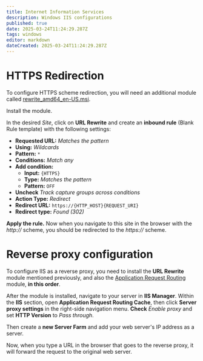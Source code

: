```yaml
---
title: Internet Information Services
description: Windows IIS configurations
published: true
date: 2025-03-24T11:24:29.287Z
tags: windows
editor: markdown
dateCreated: 2025-03-24T11:24:29.287Z
---
```


# HTTPS Redirection

To configure HTTPS scheme redirection, you will need an additional module called [rewrite_amd64_en-US.msi](https://www.iis.net/downloads/microsoft/url-rewrite).

Install the module.

In the desired *Site*, click on **URL Rewrite** and create an **inbound rule** (Blank Rule template) with the following settings:

 - **Requested URL:** *Matches the pattern*
 - **Using:** *Wildcards*
 - **Pattern:** `*`
 - **Conditions:** *Match any*
 - **Add condition:**
   - **Input:** `{HTTPS}`
   - **Type:** *Matches the pattern*
   - **Pattern:** `OFF`
 - **Uncheck** *Track capture groups across conditions*
 - **Action Type:** *Redirect*
 - **Redirect URL:** `https://{HTTP_HOST}{REQUEST_URI}`
 - **Redirect type:** *Found (302)*

**Apply the rule.** Now when you navigate to this site in the browser with the *http://* scheme, you should be redirected to the *https://* scheme.

# Reverse proxy configuration

To configure IIS as a reverse proxy, you need to install the **URL Rewrite** module mentioned previously, and also the [Application Request Routing](https://www.iis.net/downloads/microsoft/application-request-routing) module, **in this order**.

After the module is installed, navigate to your server in **IIS Manager**. Within the **IIS** section, open **Application Request Routing Cache**, then click **Server proxy settings** in the right-side navigation menu. **Check** *Enable proxy* and set **HTTP Version** to *Pass through*.

Then create a **new Server Farm** and add your web server's IP address as a server.

Now, when you type a URL in the browser that goes to the reverse proxy, it will forward the request to the original web server.
